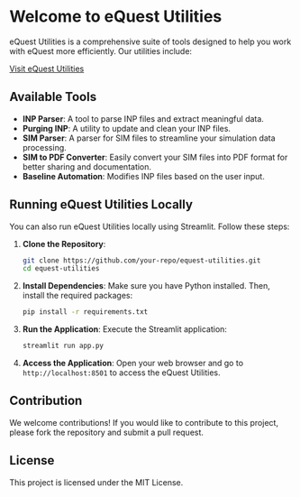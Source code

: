 # Welcome to eQuest Utilities

eQuest Utilities is a comprehensive suite of tools designed to help you work with eQuest more efficiently. Our utilities include:

[Visit eQuest Utilities](https://equest-utilities-edsglobal.streamlit.app/)

## Available Tools

- **INP Parser**: A tool to parse INP files and extract meaningful data.
- **Purging INP**: A utility to update and clean your INP files.
- **SIM Parser**: A parser for SIM files to streamline your simulation data processing.
- **SIM to PDF Converter**: Easily convert your SIM files into PDF format for better sharing and documentation.
- **Baseline Automation**: Modifies INP files based on the user input.

## Running eQuest Utilities Locally

You can also run eQuest Utilities locally using Streamlit. Follow these steps:

1. **Clone the Repository**:
    ```bash
    git clone https://github.com/your-repo/equest-utilities.git
    cd equest-utilities
    ```

2. **Install Dependencies**:
    Make sure you have Python installed. Then, install the required packages:
    ```bash
    pip install -r requirements.txt
    ```

3. **Run the Application**:
    Execute the Streamlit application:
    ```bash
    streamlit run app.py
    ```

4. **Access the Application**:
    Open your web browser and go to `http://localhost:8501` to access the eQuest Utilities.

## Contribution

We welcome contributions! If you would like to contribute to this project, please fork the repository and submit a pull request.

## License

This project is licensed under the MIT License.
